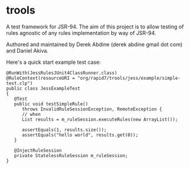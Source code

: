 trools
======

A test framework for JSR-94. The aim of this project is to allow testing of rules agnostic of any rules implementation by way of JSR-94.

Authored and maintained by Derek Abdine (derek abdine <at> gmail dot com) and Daniel Akiva.

Here's a quick start example test case:

    @RunWith(JessRulesJUnit4ClassRunner.class)
    @RuleContext(resourceURI = "org/rapid7/trools/jess/example/simple-test.clp")
    public class JessExampleTest
    {
       @Test
       public void testSimpleRule()
          throws InvalidRuleSessionException, RemoteException {
          // when
          List results = m_ruleSession.executeRules(new ArrayList());
    
          assertEquals(1, results.size());
          assertEquals("hello world", results.get(0));
       }
    
       @InjectRuleSession
       private StatelessRuleSession m_ruleSession;
    }
